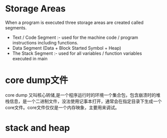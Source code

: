 # Storage Areas
When a program is executed three storage areas are created called segments.
- Text / Code Segment :- used for the machine code / program instructions including functions.
- Data Segment (Data + Block Started Symbol + Heap)
- The Stack Segment :- used for all variables / function variables executed in main

# core dump文件
core dump 又叫核心转储,是一个程序运行时的环境一个集合包，包含崩溃时的堆栈信息，是一个二进制文件，没法使用记事本打开，通常会在指定目录下生成一个core文件。core文件仅仅是一个内存映象，主要用来调试。

# stack and heap